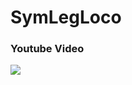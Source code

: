 # SymLegLoco

### Youtube Video
[![](https://img.youtube.com/vi/YRPUlGtC9P4/0.jpg)](https://www.youtube.com/watch?v=YRPUlGtC9P4)
